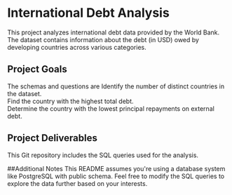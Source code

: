 # International Debt Analysis
This project analyzes international debt data provided by the World Bank. The dataset contains information about the debt (in USD) owed by developing countries across various categories.

## Project Goals
The schemas and questions are 
Identify the number of distinct countries in the dataset. <br>
Find the country with the highest total debt. <br>
Determine the country with the lowest principal repayments on external debt.

## Project Deliverables
This Git repository includes the SQL queries used for the analysis.

##Additional Notes
This README assumes you're using a database system like PostgreSQL with public schema.
Feel free to modify the SQL queries to explore the data further based on your interests.
